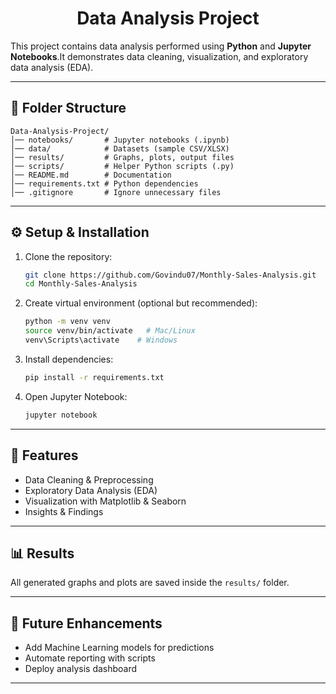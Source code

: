<h1 align="center">Data Analysis Project</h1>

This project contains data analysis performed using **Python** and **Jupyter Notebooks**.It demonstrates data cleaning, visualization, and exploratory data analysis (EDA).

---

## 📂 Folder Structure
```
Data-Analysis-Project/
│── notebooks/       # Jupyter notebooks (.ipynb)
│── data/            # Datasets (sample CSV/XLSX)
│── results/         # Graphs, plots, output files
│── scripts/         # Helper Python scripts (.py)
│── README.md        # Documentation
│── requirements.txt # Python dependencies
│── .gitignore       # Ignore unnecessary files
```

---

## ⚙️ Setup & Installation
1. Clone the repository:
   ```bash
   git clone https://github.com/Govindu07/Monthly-Sales-Analysis.git
   cd Monthly-Sales-Analysis
   ```

2. Create virtual environment (optional but recommended):
   ```bash
   python -m venv venv
   source venv/bin/activate   # Mac/Linux
   venv\Scripts\activate    # Windows
   ```

3. Install dependencies:
   ```bash
   pip install -r requirements.txt
   ```

4. Open Jupyter Notebook:
   ```bash
   jupyter notebook
   ```

---

## 🚀 Features
- Data Cleaning & Preprocessing
- Exploratory Data Analysis (EDA)
- Visualization with Matplotlib & Seaborn
- Insights & Findings

---

## 📊 Results
All generated graphs and plots are saved inside the `results/` folder.

---

## 🔮 Future Enhancements
- Add Machine Learning models for predictions
- Automate reporting with scripts
- Deploy analysis dashboard

---
